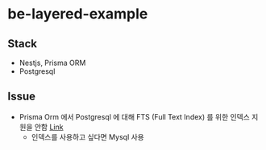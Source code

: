 # be-layered-example

## Stack
- Nestjs, Prisma ORM
- Postgresql

## Issue
- Prisma Orm 에서 Postgresql 에 대해 FTS (Full Text Index) 를 위한 인덱스 지원을 안함 [Link](https://www.prisma.io/docs/orm/prisma-client/queries/full-text-search#postgresql-1)
  - 인덱스를 사용하고 싶다면 Mysql 사용